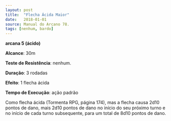 ```yaml
---
layout: post
title:  "Flecha Ácida Maior"
date:   2018-01-01
source: Manual do Arcano 78.
tags: [nenhum, bardo]
---
```


**arcana 5 (ácido)**

**Alcance**: 30m

**Teste de Resistência**: nenhum.

**Duração**: 3 rodadas

**Efeito**: 1 flecha ácida

**Tempo de Execução**: ação padrão

Como flecha ácida (Tormenta RPG, página 174), mas a flecha causa 2d10 pontos de dano, mais 2d10 pontos de dano no início do seu próximo turno e no início de cada turno subsequente, para um total de 8d10 pontos de dano.
